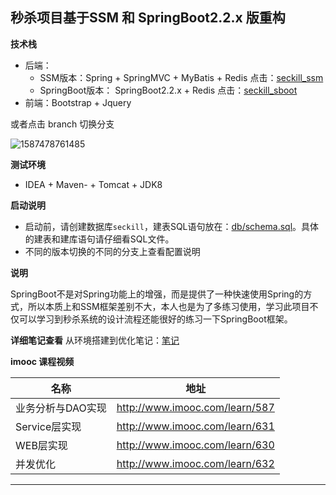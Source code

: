 ## 秒杀项目基于SSM 和 SpringBoot2.2.x 版重构

**技术栈**

- 后端：
  - SSM版本：Spring + SpringMVC + MyBatis + Redis 点击：[seckill_ssm](https://github.com/Acc2020/seckill/tree/seckill_ssm)
  - SpringBoot版本： SpringBoot2.2.x + Redis 点击：[seckill_sboot](https://github.com/Acc2020/seckill/tree/seckill_sboot)
- 前端：Bootstrap + Jquery

或者点击 branch 切换分支

![1587478761485](http://images.vsnode.com/mynotes-images/202004/21/221925-161943.png)

**测试环境**

- IDEA + Maven- + Tomcat + JDK8

**启动说明**

- 启动前，请创建数据库`seckill`，建表SQL语句放在：[db/schema.sql](https://github.com/Acc2020/seckill/blob/master/web/resource/script/seckill.js)。具体的建表和建库语句请仔细看SQL文件。
- 不同的版本切换的不同的分支上查看配置说明

**说明**

SpringBoot不是对Spring功能上的增强，而是提供了一种快速使用Spring的方式，所以本质上和SSM框架差别不大，本人也是为了多练习使用，学习此项目不仅可以学习到秒杀系统的设计流程还能很好的练习一下SpringBoot框架。

**详细笔记查看**
从环境搭建到优化笔记：[笔记](https://github.com/Acc2020/seckill/blob/master/%E7%A7%92%E6%9D%80%E9%A1%B9%E7%9B%AE.md)

**imooc 课程视频**

| 名称              | 地址                           |
| ----------------- | ------------------------------ |
| 业务分析与DAO实现 | http://www.imooc.com/learn/587 |
| Service层实现     | http://www.imooc.com/learn/631 |
| WEB层实现         | http://www.imooc.com/learn/630 |
| 并发优化          | http://www.imooc.com/learn/632 |


---

